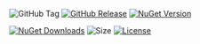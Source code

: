![GitHub Tag](https://img.shields.io/github/v/tag/TJC-Tools/TJC.Collection.MVVM)
[![GitHub Release](https://img.shields.io/github/v/release/TJC-Tools/TJC.Collection.MVVM)](https://github.com/TJC-Tools/TJC.Collection.MVVM/releases/latest)
[![NuGet Version](https://img.shields.io/nuget/v/TJC.Collection.MVVM)](https://www.nuget.org/packages/TJC.Collection.MVVM)

[![NuGet Downloads](https://img.shields.io/nuget/dt/TJC.Collection.MVVM)](https://www.nuget.org/packages/TJC.Collection.MVVM)
![Size](https://img.shields.io/github/repo-size/TJC-Tools/TJC.Collection.MVVM)
[![License](https://img.shields.io/github/license/TJC-Tools/TJC.Collection.MVVM.svg)](LICENSE)
